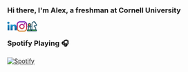 ### Hi there, I'm Alex, a freshman at Cornell University

<!---
[<img align="left" alt="Alex Godfrey | Website" target="_blank" width="145px" src="https://img.shields.io/website?label=alexgodfrey.com&style=for-the-badge&url=https://alexgodfrey.com"/>][website]
-->
[<img align="left" alt="Alex Godfrey | LinkedIn" target="_blank" width="22px" src="./linkedin.svg" />][linkedin]
[<img align="left" alt="alexjamesgodfrey | Instagram" target="_blank" width="24px" src="./insta.svg" />][instagram]
[<img align="left" alt="agod1373 | Chess.com" target="_blank" width="23px" src="./chess.svg" />][chess]

<br />

### Spotify Playing 🎧

[![Spotify](https://spotify-now-playing-lovat-eight.vercel.app/api/spotify)](https://open.spotify.com/user/agod1373)

[website]: https://alexgodfrey.com
[instagram]: https://instagram.com/alexjamesgodfrey
[linkedin]: https://www.linkedin.com/in/alex-godfrey-91a7251b1/
[chess]: https://www.chess.com/member/agod1373
